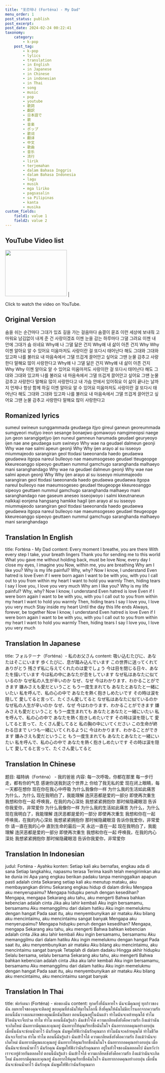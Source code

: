 ```yaml
---
title: "포르테나 (Forténa) - My Dad"
menu_order: 1
post_status: publish
post_excerpt: 
post_date: 2024-02-24 00:22:41
taxonomy:
    category:
        - k-pop
    post_tag:
        - k-pop
        - lylics
        - translation
        - in English
        - in Japanese
        - in Chinese
        - in indonesian
        - in Thai
        - song
        - music
        - pop
        - youtube
        - 歌詞
        - 翻訳
        - 日本語で
        - 歌
        - 音楽
        - ポップ
        - 歌词
        - 翻译
        - 中文
        - 歌曲
        - 音乐
        - 流行
        - lirik
        - terjemahan
        - dalam Bahasa Inggris
        - dalam Bahasa Indonesia
        - lagu
        - musik
        - mga liriko
        - pagsasalin
        - sa Pilipinas
        - kanta
        - musika
custom_fields:
    field1: value 1
    field2: value 2
---
```


## YouTube Video list
 [<img src='http://img.youtube.com/vi/8PFdveGKI44/0.jpg' width='200' height='150'>](https://youtu.be/8PFdveGKI44) |

Click to watch the video on YouTube.
## Original Version
숨을 쉬는 순간마다 그대가 있죠 
길을 가는 걸음마다 숨결이 묻죠 
이런 세상에 보내줘 고마워요 
남김없이 내게 준 건 사랑이겠죠 
이젠 눈을 감는 하루마다 그댈 그려요 
이젠 내 안에 그대가 숨 쉬네요 
Why왜 나 그댈 닮은 건지 
Why왜 내 삶이 아픈 건지 
Why Why
이젠 알아요 알 수 있어요 
미움마저도 사랑이란 걸 
또다시 태어난다 해도 
그대와 그대와 있고파 
나를 불러요 내 마음속에서 
그댈 뜨겁게 끌어안고 싶어요 
그땐 눈물 감추고 
사랑한다 말해요 많이 사랑한다고 
Why왜 나 그댈 닮은 건지 
Why왜 내 삶이 아픈 건지 
Why Why
이젠 알아요 알 수 있어요 
미움마저도 사랑이란 걸 
또다시 태어난다 해도 
그대와 그대와 있고파 
나를 불러요 내 마음속에서 
그댈 뜨겁게 끌어안고 싶어요 
그땐 눈물 감추고 
사랑한다 말해요 많이 사랑한다고 
내 가슴 안에서 있어줘요 
이 삶이 끝나는 날까지 
언제나 항상 함께 하길 
이젠 알아요 알 수 있어요 
미움마저도 사랑이란 걸 
또다시 태어난다 해도 
그대와 그대와 있고파 
나를 불러요 내 마음속에서 
그댈 뜨겁게 끌어안고 싶어요 
그땐 눈물 감추고 
사랑한다 말해요 많이 사랑한다고 



## Romanized lyrics
sumeul swineun sunggammada geudaega itjyo 
gireul ganeun georeummada sumgyeori mutjyo 
ireon sesange bonaejwo gomawoyo 
namgimeopsi naege jun geon sarangigetjyo 
ijen nuneul gamneun harumada geudael geuryeoyo 
ijen nae ane geudaega sum swineyo 
Why wae na geudael dalmeun geonji 
Why wae nae salmi apeun geonji 
Why Why 
ijen arayo al su isseoyo 
miummajeodo sarangiran geol 
ttodasi taeeonanda haedo 
geudaewa geudaewa itgopa 
nareul bulleoyo nae maeumsogeseo 
geudael tteugeopge kkeureoanggo sipeoyo 
geuttaen nummul gamchugo 
saranghanda malhaeyo mani saranghandago 
Why wae na geudael dalmeun geonji 
Why wae nae salmi apeun geonji 
Why Why 
ijen arayo al su isseoyo 
miummajeodo sarangiran geol 
ttodasi taeeonanda haedo 
geudaewa geudaewa itgopa 
nareul bulleoyo nae maeumsogeseo 
geudael tteugeopge kkeureoanggo sipeoyo 
geuttaen nummul gamchugo 
saranghanda malhaeyo mani saranghandago 
nae gaseum aneseo isseojwoyo 
i salmi kkeutnaneun nalkkaji 
eonjena hangsang hamkke hagil 
ijen arayo al su isseoyo 
miummajeodo sarangiran geol 
ttodasi taeeonanda haedo 
geudaewa geudaewa itgopa 
nareul bulleoyo nae maeumsogeseo 
geudael tteugeopge kkeureoanggo sipeoyo 
geuttaen nummul gamchugo 
saranghanda malhaeyo mani saranghandago 



## Translation In English
title: Forténa - My Dad
content:
Every moment I breathe, you are there
With every step I take, your breath lingers
Thank you for sending me to this world
What you gave me without holding back, must be love
Now, every day I close my eyes, I imagine you
Now, within me, you are breathing
Why am I like you?
Why is my life painful?
Why, why?
Now I know, I understand
Even hatred is love
Even if I were born again
I want to be with you, with you
I call out to you from within my heart
I want to hold you warmly
Then, hiding tears
I say I love you, I love you very much
Why am I like you?
Why is my life painful?
Why, why?
Now I know, I understand
Even hatred is love
Even if I were born again
I want to be with you, with you
I call out to you from within my heart
I want to hold you warmly
Then, hiding tears
I say I love you, I love you very much
Stay inside my heart
Until the day this life ends
Always, forever, be together
Now I know, I understand
Even hatred is love
Even if I were born again
I want to be with you, with you
I call out to you from within my heart
I want to hold you warmly
Then, hiding tears
I say I love you, I love you very much
## Translation In Japanese
title: フォルテーナ（Forténa）- 私のお父さん
content:
吸い込むたびに、あなたはそこにいます
歩くたびに、息が踏み込んでいます
この世界に送ってくれてありがとう
残さず私に与えてくれたのは愛でしょう
今は目を閉じる日々、あなたを描いています
今は私の中にあなたが息をしています
なぜ私はあなたに似ているのか
なぜ私の人生が辛いのか
なぜ、なぜ
今はわかります、わかることができます
嫌みさえも愛だということ
もう一度生まれても
あなたとあなたと一緒にいたい
私を呼んで、私の心の中で
あなたを熱く抱きしめたいです
その時は涙を隠して
愛してると言って、たくさん愛してると
なぜ私はあなたに似ているのか
なぜ私の人生が辛いのか
なぜ、なぜ
今はわかります、わかることができます
嫌みさえも愛だということ
もう一度生まれても
あなたとあなたと一緒にいたい
私を呼んで、私の心の中で
あなたを熱く抱きしめたいです
その時は涙を隠して
愛してると言って、たくさん愛してると
私の胸の中にいてください
この生命が終わる日まで
いつも一緒にいてくれるように
今はわかります、わかることができます
嫌みさえも愛だということ
もう一度生まれても
あなたとあなたと一緒にいたい
私を呼んで、私の心の中で
あなたを熱く抱きしめたいです
その時は涙を隠して
愛してると言って、たくさん愛してると
## Translation In Chinese
题目: 
福特纳（Forténa） - 我的爸爸
内容: 
每一次呼吸，你都在那里
每一步行走，都有你的气息
感谢你送我到这个世界上
你给了我无私的爱
现在闭上眼睛，每一天都在想你
现在你在我心中呼吸
为什么我像你一样
为什么我的生活如此痛苦
为什么，为什么
现在我明白了，我能理解
连厌恶都是爱的一部分
即使再次重生
我想和你在一起
呼唤我，在我的内心深处
我想紧紧拥抱你
那时候隐藏眼泪
告诉你我爱你，非常爱你
为什么我像你一样
为什么我的生活如此痛苦
为什么，为什么
现在我明白了，我能理解
连厌恶都是爱的一部分
即使再次重生
我想和你在一起
呼唤我，在我的内心深处
我想紧紧拥抱你
那时候隐藏眼泪
告诉你我爱你，非常爱你
请一直在我的心中
直到生命的最后一天
永远一直在一起
现在我明白了，我能理解
连厌恶都是爱的一部分
即使再次重生
我想和你在一起
呼唤我，在我的内心深处
我想紧紧拥抱你
那时候隐藏眼泪
告诉你我爱你，非常爱你
## Translation In Indonesian
judul: Forténa - Ayahku
konten:
Setiap kali aku bernafas, engkau ada di sana
Setiap langkahku, napasmu terasa
Terima kasih telah mengirimkan aku ke dunia ini
Apa yang engkau berikan padaku tanpa meninggalkan apapun pasti adalah cinta
Sekarang setiap kali aku menutup mataku, aku membayangkan dirimu
Sekarang engkau hidup di dalam diriku
Mengapa aku menyerupaimu?
Mengapa hidupku penuh dengan kesedihan?
Mengapa, mengapa
Sekarang aku tahu, aku mengerti
Bahwa bahkan kebencian adalah cinta
Jika aku lahir kembali
Aku ingin bersamamu, bersamamu
Aku memanggilmu dari dalam hatiku
Aku ingin memelukmu dengan hangat
Pada saat itu, aku menyembunyikan air mataku
Aku bilang aku mencintaimu, aku mencintaimu sangat banyak
Mengapa aku menyerupaimu?
Mengapa hidupku penuh dengan kesedihan?
Mengapa, mengapa
Sekarang aku tahu, aku mengerti
Bahwa bahkan kebencian adalah cinta
Jika aku lahir kembali
Aku ingin bersamamu, bersamamu
Aku memanggilmu dari dalam hatiku
Aku ingin memelukmu dengan hangat
Pada saat itu, aku menyembunyikan air mataku
Aku bilang aku mencintaimu, aku mencintaimu sangat banyak
Tetaplah di dalam dadaku
Hingga akhir hidupku
Selalu bersama, selalu bersama
Sekarang aku tahu, aku mengerti
Bahwa bahkan kebencian adalah cinta
Jika aku lahir kembali
Aku ingin bersamamu, bersamamu
Aku memanggilmu dari dalam hatiku
Aku ingin memelukmu dengan hangat
Pada saat itu, aku menyembunyikan air mataku
Aku bilang aku mencintaimu, aku mencintaimu sangat banyak
## Translation In Thai
title: ฟอร์เตนา (Forténa) - พ่อของฉัน
content:
ทุกครั้งที่ฉันหายใจ ฉันจะมีคุณอยู่
ทุกก้าวของฉัน ลมหายใจของคุณจะติดอยู่
ขอบคุณที่ส่งฉันให้มาในโลกนี้
สิ่งที่คุณให้ฉันไม่มีอะไรนอกจากความรัก
ตอนนี้ฉันวางแผนภาพของคุณเมื่อฉันปิดตา
ตอนนี้คุณอยู่ในฉันแล้ว
ทำไมฉันจะคล้ายคุณได้
ทำไมชีวิตฉันจะเจ็บปวด
ทำไม ทำไม
ตอนนี้ฉันรู้แล้ว ฉันเข้าใจได้
ความเกลียดชังยังคือความรัก
ถึงแม้ว่าฉันจะเกิดใหม่
ฉันอยากมีคุณและคุณอยู่
ฉันอยากให้คุณเรียกชื่อฉันในใจ
ฉันอยากกอดคุณอย่างอบอุ่น
เมื่อนั้นฉันจะซ่อนน้ำตาไว้
ฉันรักคุณ ฉันพูดให้ฟังว่าฉันรักคุณมาก
ทำไมฉันจะคล้ายคุณได้
ทำไมชีวิตฉันจะเจ็บปวด
ทำไม ทำไม
ตอนนี้ฉันรู้แล้ว ฉันเข้าใจได้
ความเกลียดชังยังคือความรัก
ถึงแม้ว่าฉันจะเกิดใหม่
ฉันอยากมีคุณและคุณอยู่
ฉันอยากให้คุณเรียกชื่อฉันในใจ
ฉันอยากกอดคุณอย่างอบอุ่น
เมื่อนั้นฉันจะซ่อนน้ำตาไว้
ฉันรักคุณ ฉันพูดให้ฟังว่าฉันรักคุณมาก
อยู่ในหัวใจของฉันตลอดไป
ฉันหวังว่าเราจะอยู่ด้วยกันตลอดไป
ตอนนี้ฉันรู้แล้ว ฉันเข้าใจได้
ความเกลียดชังยังคือความรัก
ถึงแม้ว่าฉันจะเกิดใหม่
ฉันอยากมีคุณและคุณอยู่
ฉันอยากให้คุณเรียกชื่อฉันในใจ
ฉันอยากกอดคุณอย่างอบอุ่น
เมื่อนั้นฉันจะซ่อนน้ำตาไว้
ฉันรักคุณ ฉันพูดให้ฟังว่าฉันรักคุณมาก
